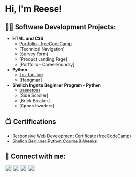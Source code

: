 <h1>Hi, I'm Reese!</h1>

<h2>👨‍💻 Software Development Projects:</h2>

- <b>HTML and CSS</b>
  - [Portfolio - freeCodeCamp](https://github.com/ReeseOchitwa/portfolio)
  - [Technical Navigation]
  - [Survey Form]
  - [Product Landing Page]
  - [Portfolio - CareerFoundry]
- <b>Python</b>
  - [Tic Tac Toe](https://github.com/ReeseOchitwa/project)
  - [Hangman]
- <b>Shulich Ingnite Beginner Program - Python</b>
  - [Basketball](https://trinket.io/library/folder/portfolio)
  - [Side Scroller]
  - [Brick Breaker]
  - [Space Invaders]

<h2>📺 Certifications</h2>

- [Responsive Web Development Certificate (freeCodeCamp)](https://www.freecodecamp.org/certification/fcc267c02a7-5908-4108-a578-abd55be80f96/responsive-web-design)
- [Shulich Beginner Python Course 8-Weeks](https://www.youtube.com/watch?v=uHy3oM7NnoU)


<h2> 🤳 Connect with me:</h2>

[<img align="left" alt="JoshMadakor | YouTube" width="22px" src="https://cdn.jsdelivr.net/npm/simple-icons@v3/icons/youtube.svg" />][youtube]
[<img align="left" alt="JoshMadakor | Twitter" width="22px" src="https://cdn.jsdelivr.net/npm/simple-icons@v3/icons/twitter.svg" />][twitter]
[<img align="left" alt="JoshMadakor | LinkedIn" width="22px" src="https://cdn.jsdelivr.net/npm/simple-icons@v3/icons/linkedin.svg" />][linkedin]
[<img align="left" alt="JoshMadakor | Instagram" width="22px" src="https://cdn.jsdelivr.net/npm/simple-icons@v3/icons/instagram.svg" />][instagram]

[twitter]: https://twitter.com/joshmadakor
[youtube]: https://www.youtube.com/c/joshmadakor
[instagram]: https://www.instagram.com/joshmadakor/
[linkedin]: https://linkedin.com/in/joshmadakor

<!--
**joshmadakor1/joshmadakor1** is a ✨ _special_ ✨ repository because its `README.md` (this file) appears on your GitHub profile.

Here are some ideas to get you started:

- 🔭 I’m currently working on ...
- 🌱 I’m currently learning ...
- 👯 I’m looking to collaborate on ...
- 🤔 I’m looking for help with ...
- 💬 Ask me about ...
- 📫 How to reach me: ...
- 😄 Pronouns: ...
- ⚡ Fun fact: ...
-->

